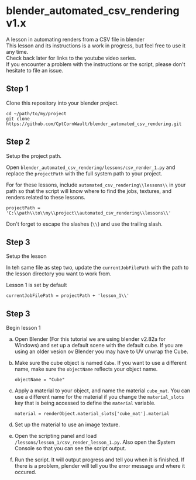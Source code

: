 <style type="text/css">
    ol {
        list-style-type: lower-alpha;
    }
</style>

# blender_automated_csv_rendering v1.x
A lesson in automating renders from a CSV file in blender<br />
This lesson and its instructions is a work in progress, but feel free to use it any time.<br />
Check back later for links to the youtube video series.<br />
If you encounter a problem with the instructions or the script, please don't hesitate to file an issue.

## Step 1
Clone this repository into your blender project.
```
cd ~/path/to/my/project
git clone https://github.com/CptCornWault/blender_automated_csv_rendering.git
```

## Step 2
Setup the project path.<br />

 Open `blender_automated_csv_rendering/lessons/csv_render_1.py` and replace the `projectPath` with the full system path to your project.<br />

 For for these lessons, include `automated_csv_rendering\\lessons\\` in your path so that the script will know where to find the jobs, textures, and renders related to these lessons.
 ```
projectPath = 'C:\\path\\to\\my\\project\\automated_csv_rendering\\lessons\\'
 ```
 Don't forget to escape the slashes (`\\`) and use the trailing slash.

 ## Step 3
 Setup the lesson<br />

 In teh same file as step two, update the `currentJobFilePath` with the path to the lesson directory you want to work from.<br />

Lesson 1 is set by default
 ```
currentJobFilePath = projectPath + 'lesson_1\\'
 ```

 ## Step 3
 Begin lesson 1

  1. Open Blender (For this tutorial we are using blender v2.82a for Windows) and set up a default scene with the default cube. If you are using an older vesion ov Blender you may have to UV unwrap the Cube.
  
  2. Make sure the cube object is named `Cube`. If you want to use a different name, make sure the `objectName` reflects your object name.
      ```
      objectName = "Cube"
      ```

  3. Apply a material to your object, and name the material `cube_mat`. You can use a different name for the material if you change the `material_slots` key that is being accessed to define the `material` variable.
      ```
      material = renderObject.material_slots['cube_mat'].material
      ```

  4. Set up the material to use an image texture.

  5. Open the scripting panel and load `/lessons/lesson_1/csv_render_lesson_1.py`. Also open the System Console so that you can see the script output.

  6. Run the script. It will output progress and tell you when it is finished. If there is a problem, plender will tell you the error message and where it occured.